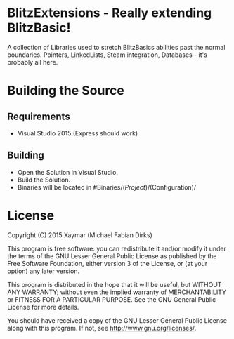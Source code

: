 # BlitzExtensions - Really extending BlitzBasic!

A collection of Libraries used to stretch BlitzBasics abilities past the normal boundaries. Pointers, LinkedLists, Steam integration, Databases - it's probably all here.

# Building the Source

## Requirements

* Visual Studio 2015 (Express should work)

## Building

* Open the Solution in Visual Studio.
* Build the Solution.
* Binaries will be located in #Binaries/$(Project)/$(Configuration)/

# License
Copyright (C) 2015 Xaymar (Michael Fabian Dirks)

This program is free software: you can redistribute it and/or modify it under the terms of the GNU Lesser General Public License as published by the Free Software Foundation, either version 3 of the License, or (at your option) any later version.

This program is distributed in the hope that it will be useful, but WITHOUT ANY WARRANTY; without even the implied warranty of MERCHANTABILITY or FITNESS FOR A PARTICULAR PURPOSE. See the GNU General Public License for more details.

You should have received a copy of the GNU Lesser General Public License along with this program.  If not, see <http://www.gnu.org/licenses/>.